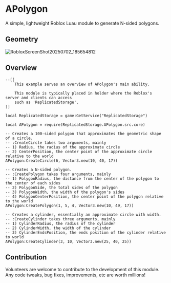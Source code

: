 # APolygon
A simple, lightweight Roblox Luau module to generate N-sided polygons.

## Geometry
![RobloxScreenShot20250702_185654812](https://github.com/user-attachments/assets/517e902d-bfb5-472e-8841-f9f73aa7c8d8)

## Overview
```luau
--[[
    This example serves an overview of APolygon's main ability.

    This module is typically placed in holder where the Roblox's server and clients can access
    such as 'ReplicatedStorage'.
]]

local ReplicatedStorage = game:GetService("ReplicatedStorage")

local APolygon = require(ReplicatedStorage.APolygon.src.core)

-- Creates a 100-sided polygon that approximates the geometric shape of a circle.
-- :CreateCircle takes two arguments, mainly
-- 1) Radius, the radius of the approximate circle
-- 2) CenterPosition, the center point of the approximate circle relative to the world
APolygon:CreateCircle(6, Vector3.new(10, 40, 17))

-- Creates a N-sided polygon.
-- :CreatePolygon takes four arguments, mainly
-- 1) PolygonRadius, the distance from the center of the polygon to the center of each sides
-- 2) PolygonSide, the total sides of the polygon
-- 3) PolygonWidth, the width of the polygon's sides
-- 4) PolygonCenterPosition, the center point of the polygon relative to the world
APolygon:CreatePolygon(1, 5, 4, Vector3.new(10, 49, 17))

-- Creates a cylinder, essentially an approximate circle with width.
-- :CreateCylinder takes three arguments, mainly
-- 1) CylinderRadius, the radius of the cylinder
-- 2) CylinderWidth, the width of the cylinder
-- 3) CylinderEndsPosition, the ends position of the cylinder relative to world
APolygon:CreateCylinder(3, 10, Vector3.new(25, 40, 25))
```

## Contribution
Volunteers are welcome to contribute to the development of this module. Any code tweaks, bug fixes, improvements, etc are worth millions!
